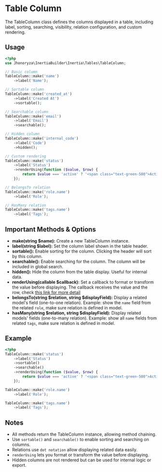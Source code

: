 # Table Column

The TableColumn class defines the columns displayed in a table, including label, sorting, searching, visibility, relation configuration, and custom rendering.

## Usage

```php
<?php
use Jhonoryza\InertiaBuilder\Inertia\Tables\TableColumn;

// Basic column
TableColumn::make('name')
    ->label('Name');

// Sortable column
TableColumn::make('created_at')
    ->label('Created At')
    ->sortable();

// Searchable column
TableColumn::make('email')
    ->label('Email')
    ->searchable();

// Hidden column
TableColumn::make('internal_code')
    ->label('Code')
    ->hidden();

// Custom rendering
TableColumn::make('status')
    ->label('Status')
    ->renderUsing(function ($value, $row) {
        return $value === 'active' ? '<span class="text-green-500">Active</span>' : '<span class="text-red-500">Inactive</span>';
    });

// BelongsTo relation
TableColumn::make('role.name')
    ->label('Role');

// HasMany relation
TableColumn::make('tags.name')
    ->label('Tags');
```

## Important Methods & Options

- **make(string $name):** Create a new TableColumn instance.
- **label(string $label):** Set the column label shown in the table header.
- **sortable():** Enable sorting for the column. Clicking the header will sort by this column.
- **searchable():** Enable searching for the column. The column will be included in global search.
- **hidden():** Hide the column from the table display. Useful for internal data.
- **renderUsing(callable $callback):** Set a callback to format or transform the value before displaying. The callback receives the value and the row, check [this link for more detail](/docs/tables/render-using.md)
- **belongsTo(string $relation, string $displayField):** Display a related model's field (one-to-one relation). Example: show the `name` field from the related `role`, make sure relation is defined in model.
- **hasMany(string $relation, string $displayField):** Display related models' fields (one-to-many relation). Example: show all `name` fields from related `tags`, make sure relation is defined in model.

## Example

```php
<?php
TableColumn::make('status')
    ->label('Status')
    ->sortable()
    ->searchable()
    ->renderUsing(function ($value, $row) {
        return $value === 'active' ? '<span class="text-green-500">Active</span>' : '<span class="text-red-500">Inactive</span>';
    });

TableColumn::make('role.name')
    ->label('Role');

TableColumn::make('tags.name')
    ->label('Tags');
```

## Notes

- All methods return the TableColumn instance, allowing method chaining.
- Use `sortable()` and `searchable()` to enable sorting and searching on columns.
- Relations use `dot notation` allow displaying related data easily.
- `renderUsing` lets you format or transform the value before displaying.
- Hidden columns are not rendered but can be used for internal logic or export.
